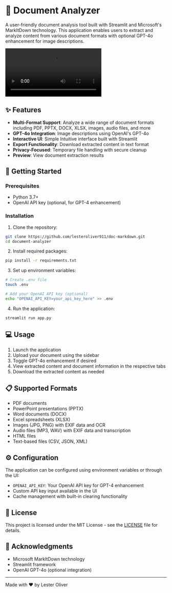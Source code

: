 # 📄 Document Analyzer

A user-friendly document analysis tool built with Streamlit and Microsoft's MarkItDown technology. This application enables users to extract and analyze content from various document formats with optional GPT-4o enhancement for image descriptions.

![Document Analyzer Demo](https://github.com/lesteroliver911/doc-markdown/blob/main/ms_markitdown_git.mp4)

## ✨ Features

- **Multi-Format Support**: Analyze a wide range of document formats including PDF, PPTX, DOCX, XLSX, images, audio files, and more
- **GPT-4o Integration**: Image descriptions using OpenAI's GPT-4o
- **Interactive UI**: Simple Intuitive interface built with Streamlit
- **Export Functionality**: Download extracted content in text format
- **Privacy-Focused**: Temporary file handling with secure cleanup
- **Preview**: View document extraction results

## 🚀 Getting Started

### Prerequisites

- Python 3.7+
- OpenAI API key (optional, for GPT-4 enhancement)

### Installation

1. Clone the repository:
```bash
git clone https://github.com/lesteroliver911/doc-markdown.git
cd document-analyzer
```

2. Install required packages:
```bash
pip install -r requirements.txt
```

3. Set up environment variables:
```bash
# Create .env file
touch .env

# Add your OpenAI API key (optional)
echo "OPENAI_API_KEY=your_api_key_here" >> .env
```

4. Run the application:
```bash
streamlit run app.py
```

## 💻 Usage

1. Launch the application
2. Upload your document using the sidebar
3. Toggle GPT-4o enhancement if desired
4. View extracted content and document information in the respective tabs
5. Download the extracted content as needed

## 📋 Supported Formats

- PDF documents
- PowerPoint presentations (PPTX)
- Word documents (DOCX)
- Excel spreadsheets (XLSX)
- Images (JPG, PNG) with EXIF data and OCR
- Audio files (MP3, WAV) with EXIF data and transcription
- HTML files
- Text-based files (CSV, JSON, XML)

## ⚙️ Configuration

The application can be configured using environment variables or through the UI:

- `OPENAI_API_KEY`: Your OpenAI API key for GPT-4 enhancement
- Custom API key input available in the UI
- Cache management with built-in clearing functionality


## 📝 License

This project is licensed under the MIT License - see the [LICENSE](LICENSE) file for details.

## 🙏 Acknowledgments

- Microsoft MarkItDown technology
- Streamlit framework
- OpenAI GPT-4o (optional integration)

---
Made with ❤️ by Lester Oliver
